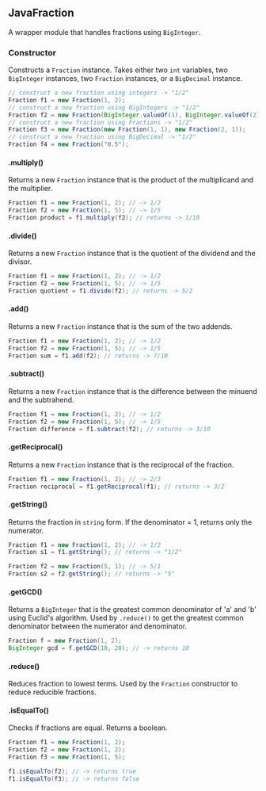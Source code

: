## JavaFraction
A wrapper module that handles fractions using `BigInteger`.

### Constructor
Constructs a `Fraction` instance. Takes either two `int` variables, two `BigInteger` instances, two `Fraction` instances, or a `BigDecimal` instance.
```java
// construct a new fraction using integers -> "1/2"
Fraction f1 = new Fraction(1, 2);
// construct a new fraction using BigIntegers -> "1/2"
Fraction f2 = new Fraction(BigInteger.valueOf(1), BigInteger.valueOf(2));
// construct a new fraction using Fractions -> "1/2"
Fraction f3 = new Fraction(new Fraction(1, 1), new Fraction(2, 1));
// construct a new fraction using BigDecimal -> "1/2"
Fraction f4 = new Fraction("0.5");
```

#### .multiply()
Returns a new `Fraction` instance that is the product of the multiplicand and the multiplier.
```java
Fraction f1 = new Fraction(1, 2); // -> 1/2
Fraction f2 = new Fraction(1, 5); // -> 1/5
Fraction product = f1.multiply(f2); // returns -> 1/10
```

#### .divide()
Returns a new `Fraction` instance that is the quotient of the dividend and the divisor.
```java
Fraction f1 = new Fraction(1, 2); // -> 1/2
Fraction f2 = new Fraction(1, 5); // -> 1/5
Fraction quotient = f1.divide(f2); // returns -> 5/2
```

#### .add()
Returns a new `Fraction` instance that is the sum of the two addends.
```java
Fraction f1 = new Fraction(1, 2); // -> 1/2
Fraction f2 = new Fraction(1, 5); // -> 1/5
Fraction sum = f1.add(f2); // returns -> 7/10
```

#### .subtract()
Returns a new `Fraction` instance that is the difference between the minuend and the subtrahend.
```java
Fraction f1 = new Fraction(1, 2); // -> 1/2
Fraction f2 = new Fraction(1, 5); // -> 1/5
Fraction difference = f1.subtract(f2); // returns -> 3/10
```

#### .getReciprocal()
Returns a new `Fraction` instance that is the reciprocal of the fraction.
```java
Fraction f1 = new Fraction(1, 2); // -> 2/3
Fraction reciprocal = f1.getReciprocal(f1); // returns -> 3/2
```

#### .getString()
Returns the fraction in `string` form.  If the denominator = 1, returns only the numerator.
```java
Fraction f1 = new Fraction(1, 2); // -> 1/2
Fraction s1 = f1.getString(); // returns -> "1/2"

Fraction f2 = new Fraction(5, 1); // -> 5/1
Fraction s2 = f2.getString(); // returns -> "5"
```

#### .getGCD()
Returns a `BigInteger` that is the greatest common denominator of 'a' and 'b' using Euclid's algorithm. Used by `.reduce()` to get the greatest common denominator between the numerator and denominator.
```java
Fraction f = new Fraction(1, 2);
BigInteger gcd = f.getGCD(10, 20); // -> returns 10
```

#### .reduce()
Reduces fraction to lowest terms. Used by the `Fraction` constructor to reduce reducible fractions.

#### .isEqualTo()
Checks if fractions are equal. Returns a boolean.

```java
Fraction f1 = new Fraction(1, 2);
Fraction f2 = new Fraction(1, 2);
Fraction f3 = new Fraction(1, 5);

f1.isEqualTo(f2); // -> returns true
f1.isEqualTo(f3); // -> returns false
```
